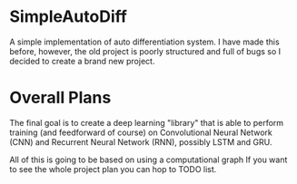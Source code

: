 # SimpleAutoDiff

A simple implementation of auto differentiation system. I have made this before, however, the old project is poorly structured and full of bugs so I decided to create a brand new project.

# Overall Plans
The final goal is to create a deep learning "library" that is able to perform training (and feedforward of course) on Convolutional Neural Network (CNN) and Recurrent Neural Network (RNN), possibly LSTM and GRU.

All of this is going to be based on using a computational graph
If you want to see the whole project plan you can hop to TODO list. 

